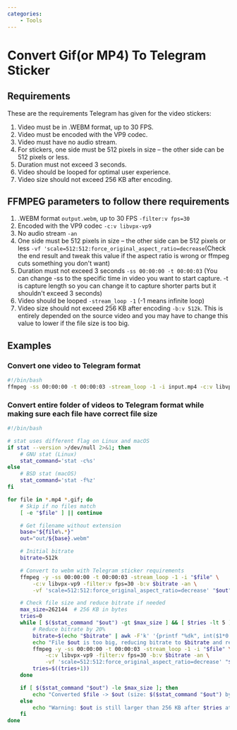 ```yaml
---
categories:
    - Tools
---
```

# Convert Gif(or MP4) To Telegram Sticker

## Requirements

These are the requirements Telegram has given for the video stickers:

1. Video must be in .WEBM format, up to 30 FPS.
2. Video must be encoded with the VP9 codec.
3. Video must have no audio stream.
4. For stickers, one side must be 512 pixels in size – the other side can be 512 pixels or less.
5. Duration must not exceed 3 seconds.
6. Video should be looped for optimal user experience.
7. Video size should not exceed 256 KB after encoding.

## FFMPEG parameters to follow there requirements

1. .WEBM format `output.webm`, up to 30 FPS `-filter:v fps=30`
2. Encoded with the VP9 codec `-c:v libvpx-vp9`
3. No audio stream `-an`
4. One side must be 512 pixels in size – the other side can be 512 pixels or less `-vf 'scale=512:512:force_original_aspect_ratio=decrease`(Check the end result and tweak this value if the aspect ratio is wrong or ffmpeg cuts something you don't want)
5. Duration must not exceed 3 seconds `-ss 00:00:00 -t 00:00:03` (You can change -ss to the specific time in video you want to start capture. -t is capture length so you can change it to capture shorter parts but it shouldn't exceed 3 seconds)
6. Video should be looped `-stream_loop -1` (-1 means infinite loop)
7. Video size should not exceed 256 KB after encoding `-b:v 512k`. This is entirely depended on the source video and you may have to change this value to lower if the file size is too big.

## Examples

### Convert one video to Telegram format

```bash
#!/bin/bash
ffmpeg -ss 00:00:00 -t 00:00:03 -stream_loop -1 -i input.mp4 -c:v libvpx-vp9 -filter:v fps=30 -b:v 512k -an -vf 'scale=512:512:force_original_aspect_ratio=decrease' output.webm
```

### Convert entire folder of videos to Telegram format while making sure each file have correct file size

```bash
#!/bin/bash

# stat uses different flag on Linux and macOS
if stat --version >/dev/null 2>&1; then
    # GNU stat (Linux)
    stat_command='stat -c%s'
else
    # BSD stat (macOS)
    stat_command='stat -f%z'
fi

for file in *.mp4 *.gif; do
    # Skip if no files match
    [ -e "$file" ] || continue

    # Get filename without extension
    base="${file%.*}"
    out="out/${base}.webm"

    # Initial bitrate
    bitrate=512k

    # Convert to webm with Telegram sticker requirements
    ffmpeg -y -ss 00:00:00 -t 00:00:03 -stream_loop -1 -i "$file" \
        -c:v libvpx-vp9 -filter:v fps=30 -b:v $bitrate -an \
        -vf 'scale=512:512:force_original_aspect_ratio=decrease' "$out"

    # Check file size and reduce bitrate if needed
    max_size=262144  # 256 KB in bytes
    tries=0
    while [ $($stat_command "$out") -gt $max_size ] && [ $tries -lt 5 ]; do
        # Reduce bitrate by 20%
        bitrate=$(echo "$bitrate" | awk -F'k' '{printf "%dk", int($1*0.8)}')
        echo "File $out is too big, reducing bitrate to $bitrate and re-encoding..."
        ffmpeg -y -ss 00:00:00 -t 00:00:03 -stream_loop -1 -i "$file" \
            -c:v libvpx-vp9 -filter:v fps=30 -b:v $bitrate -an \
            -vf 'scale=512:512:force_original_aspect_ratio=decrease' "$out"
        tries=$((tries+1))
    done

    if [ $($stat_command "$out") -le $max_size ]; then
        echo "Converted $file -> $out (size: $($stat_command "$out") bytes)"
    else
        echo "Warning: $out is still larger than 256 KB after $tries attempts."
    fi
done
```
